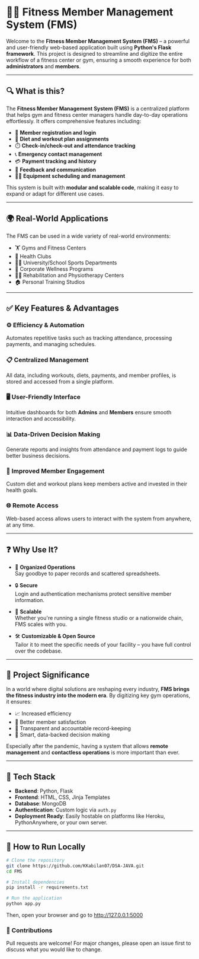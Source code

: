 # 🏋️‍♂️ Fitness Member Management System (FMS)

Welcome to the **Fitness Member Management System (FMS)** – a powerful and user-friendly web-based application built using **Python's Flask framework**. This project is designed to streamline and digitize the entire workflow of a fitness center or gym, ensuring a smooth experience for both **administrators** and **members**.

---

## 🔍 What is this?

The **Fitness Member Management System (FMS)** is a centralized platform that helps gym and fitness center managers handle day-to-day operations effortlessly. It offers comprehensive features including:

- 👤 **Member registration and login**
- 🥗 **Diet and workout plan assignments**
- ⏱️ **Check-in/check-out and attendance tracking**
- 📞 **Emergency contact management**
- 💳 **Payment tracking and history**
- 💬 **Feedback and communication**
- 🏋️‍♀️ **Equipment scheduling and management**

This system is built with **modular and scalable code**, making it easy to expand or adapt for different use cases.

---

## 🌍 Real-World Applications

The FMS can be used in a wide variety of real-world environments:

- 🏋️ Gyms and Fitness Centers  
- 🧘 Health Clubs  
- 🧑‍🏫 University/School Sports Departments  
- 🏢 Corporate Wellness Programs  
- 🧑‍⚕️ Rehabilitation and Physiotherapy Centers  
- 🏠 Personal Training Studios  

---

## ✅ Key Features & Advantages

### ⚙️ Efficiency & Automation
Automates repetitive tasks such as tracking attendance, processing payments, and managing schedules.

### 📋 Centralized Management
All data, including workouts, diets, payments, and member profiles, is stored and accessed from a single platform.

### 🖥️ User-Friendly Interface
Intuitive dashboards for both **Admins** and **Members** ensure smooth interaction and accessibility.

### 📊 Data-Driven Decision Making
Generate reports and insights from attendance and payment logs to guide better business decisions.

### 💪 Improved Member Engagement
Custom diet and workout plans keep members active and invested in their health goals.

### 🌐 Remote Access
Web-based access allows users to interact with the system from anywhere, at any time.

---

## ❓ Why Use It?

- 🧾 **Organized Operations**  
Say goodbye to paper records and scattered spreadsheets.

- 🔒 **Secure**  
Login and authentication mechanisms protect sensitive member information.

- 🚀 **Scalable**  
Whether you're running a single fitness studio or a nationwide chain, FMS scales with you.

- 🛠️ **Customizable & Open Source**  
Tailor it to meet the specific needs of your facility – you have full control over the codebase.

---

## 🎯 Project Significance

In a world where digital solutions are reshaping every industry, **FMS brings the fitness industry into the modern era**. By digitizing key gym operations, it ensures:

- 📈 Increased efficiency  
- 🤝 Better member satisfaction  
- 📂 Transparent and accountable record-keeping  
- 🧠 Smart, data-backed decision making  

Especially after the pandemic, having a system that allows **remote management** and **contactless operations** is more important than ever.

---

## 📂 Tech Stack

- **Backend**: Python, Flask  
- **Frontend**: HTML, CSS, Jinja Templates  
- **Database**: MongoDB 
- **Authentication**: Custom logic via `auth.py`  
- **Deployment Ready**: Easily hostable on platforms like Heroku, PythonAnywhere, or your own server.

---

## 🚀 How to Run Locally

```bash
# Clone the repository
git clone https://github.com/KKabilan07/DSA-JAVA.git
cd FMS

# Install dependencies
pip install -r requirements.txt

# Run the application
python app.py
```

Then, open your browser and go to http://127.0.0.1:5000

### 🤝 Contributions
Pull requests are welcome! For major changes, please open an issue first to discuss what you would like to change.

